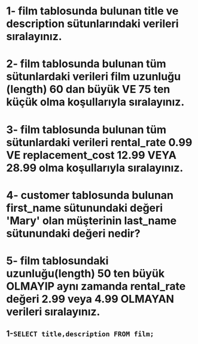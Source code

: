# 1- film tablosunda bulunan title ve description sütunlarındaki verileri sıralayınız.
# 2- film tablosunda bulunan tüm sütunlardaki verileri film uzunluğu (length) 60 dan büyük VE 75 ten küçük olma koşullarıyla sıralayınız.
# 3- film tablosunda bulunan tüm sütunlardaki verileri rental_rate 0.99 VE replacement_cost 12.99 VEYA 28.99 olma koşullarıyla sıralayınız.
# 4- customer tablosunda bulunan first_name sütunundaki değeri 'Mary' olan müşterinin last_name sütunundaki değeri nedir?
# 5- film tablosundaki uzunluğu(length) 50 ten büyük OLMAYIP aynı zamanda rental_rate değeri 2.99 veya 4.99 OLMAYAN verileri sıralayınız.


## 1-`SELECT title,description FROM film;`